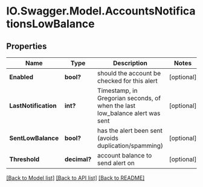 # IO.Swagger.Model.AccountsNotificationsLowBalance
## Properties

Name | Type | Description | Notes
------------ | ------------- | ------------- | -------------
**Enabled** | **bool?** | should the account be checked for this alert | [optional] 
**LastNotification** | **int?** | Timestamp, in Gregorian seconds, of when the last low_balance alert was sent | [optional] 
**SentLowBalance** | **bool?** | has the alert been sent (avoids duplication/spamming) | [optional] 
**Threshold** | **decimal?** | account balance to send alert on | [optional] 

[[Back to Model list]](../README.md#documentation-for-models) [[Back to API list]](../README.md#documentation-for-api-endpoints) [[Back to README]](../README.md)

